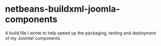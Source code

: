 netbeans-buildxml-joomla-components
===================================

A build file I wrote to help speed up the packaging, testing and deployment of my Joomla! components